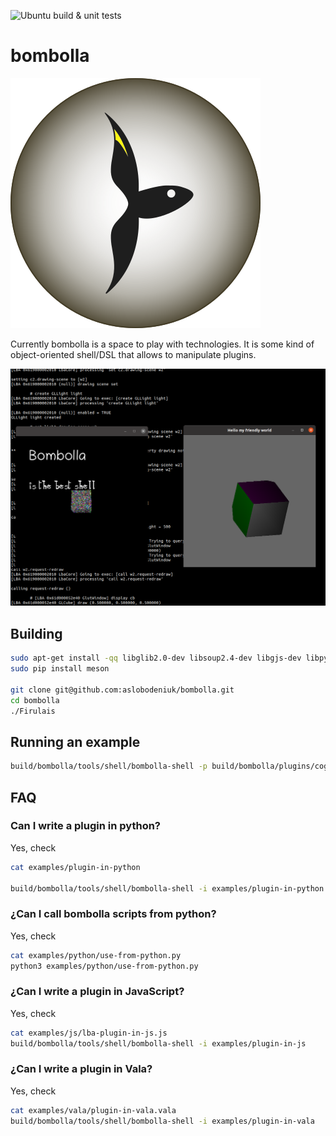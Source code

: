 ![Ubuntu build & unit tests](https://github.com/aslobodeniuk/bombolla/actions/workflows/ubuntu.yml/badge.svg)
# bombolla
![logo](doc/logo/dark1.svg)

Currently bombolla is a space to play with technologies.
It is some kind of object-oriented shell/DSL that allows to manipulate plugins.

![Screenshot](doc/demo.png)
## Building

```bash
sudo apt-get install -qq libglib2.0-dev libsoup2.4-dev libgjs-dev libpython3-dev pkg-config indent valac ninja-build libcogl-pango-dev python3-pip python3-setuptools python3-wheel
sudo pip install meson

git clone git@github.com:aslobodeniuk/bombolla.git
cd bombolla
./Firulais
```

## Running an example

```bash
build/bombolla/tools/shell/bombolla-shell -p build/bombolla/plugins/cogl -i examples/cogl
```

## FAQ

### Can I write a plugin in python?

Yes, check
```bash
cat examples/plugin-in-python

build/bombolla/tools/shell/bombolla-shell -i examples/plugin-in-python
```

### ¿Can I call bombolla scripts from python?

Yes, check
```bash
cat examples/python/use-from-python.py
python3 examples/python/use-from-python.py
```

### ¿Can I write a plugin in JavaScript?

Yes, check
```bash
cat examples/js/lba-plugin-in-js.js
build/bombolla/tools/shell/bombolla-shell -i examples/plugin-in-js
```

### ¿Can I write a plugin in Vala?

Yes, check
```bash
cat examples/vala/plugin-in-vala.vala
build/bombolla/tools/shell/bombolla-shell -i examples/plugin-in-vala
```
